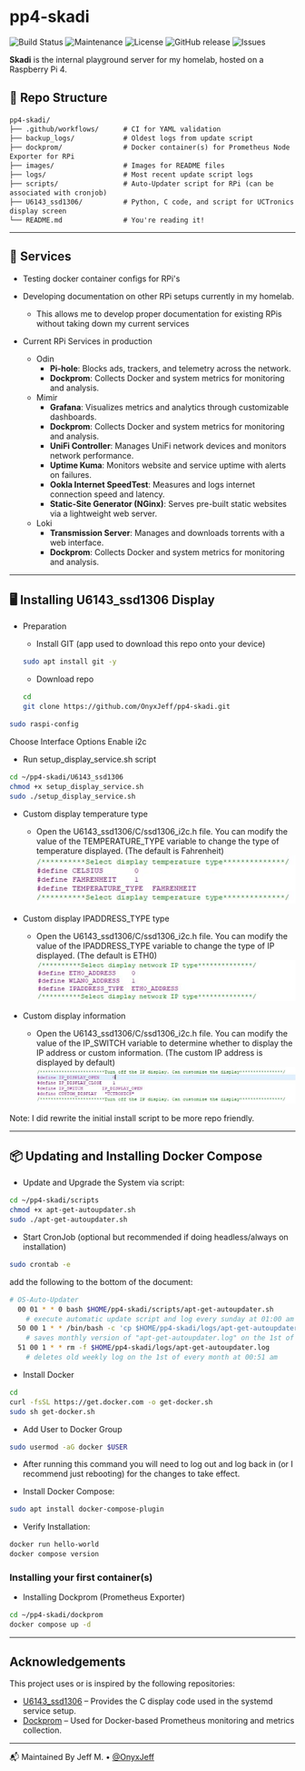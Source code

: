 # pp4-skadi

![Build Status](https://github.com/OnyxJeff/pp4-skadi/actions/workflows/build.yml/badge.svg)
![Maintenance](https://img.shields.io/maintenance/yes/2025.svg)
![License](https://img.shields.io/badge/license-MIT-green.svg)
![GitHub release](https://img.shields.io/github/v/release/OnyxJeff/pp4-skadi)
![Issues](https://img.shields.io/github/issues/OnyxJeff/pp4-skadi)

**Skadi** is the internal playground server for my homelab, hosted on a Raspberry Pi 4.

## 📁 Repo Structure

```text
pp4-skadi/
├── .github/workflows/      # CI for YAML validation
├── backup_logs/            # Oldest logs from update script
├── dockprom/               # Docker container(s) for Prometheus Node Exporter for RPi
├── images/                 # Images for README files
├── logs/                   # Most recent update script logs
├── scripts/                # Auto-Updater script for RPi (can be associated with cronjob)
├── U6143_ssd1306/          # Python, C code, and script for UCTronics display screen
└── README.md               # You're reading it!
```

---

## 🧰 Services
- Testing docker container configs for RPi's

- Developing documentation on other RPi setups currently in my homelab.
  - This allows me to develop proper documentation for existing RPis without taking down my current services

- Current RPi Services in production
  - Odin
    - **Pi-hole**: Blocks ads, trackers, and telemetry across the network.
    - **Dockprom**: Collects Docker and system metrics for monitoring and analysis.
  - Mimir
    - **Grafana**: Visualizes metrics and analytics through customizable dashboards.
    - **Dockprom**: Collects Docker and system metrics for monitoring and analysis.
    - **UniFi Controller**: Manages UniFi network devices and monitors network performance.
    - **Uptime Kuma**: Monitors website and service uptime with alerts on failures.
    - **Ookla Internet SpeedTest**: Measures and logs internet connection speed and latency.
    - **Static-Site Generator (NGinx)**: Serves pre-built static websites via a lightweight web server.
  - Loki
    - **Transmission Server**: Manages and downloads torrents with a web interface.
    - **Dockprom**: Collects Docker and system metrics for monitoring and analysis.

---

## 🖥️ Installing U6143_ssd1306 Display

- Preparation

  - Install GIT (app used to download this repo onto your device)
  ```bash
  sudo apt install git -y
  ```

  - Download repo
  ```bash
  cd
  git clone https://github.com/OnyxJeff/pp4-skadi.git
  ```

```bash
sudo raspi-config
```
Choose Interface Options Enable i2c

- Run setup_display_service.sh script
```bash
cd ~/pp4-skadi/U6143_ssd1306
chmod +x setup_display_service.sh
sudo ./setup_display_service.sh
```

- Custom display temperature type
  - Open the U6143_ssd1306/C/ssd1306_i2c.h file. You can modify the value of the TEMPERATURE_TYPE variable to change the type of temperature displayed. (The default is Fahrenheit)
  ![Select Temperature](images/select_temperature.jpg)

- Custom display IPADDRESS_TYPE type
  - Open the U6143_ssd1306/C/ssd1306_i2c.h file. You can modify the value of the IPADDRESS_TYPE variable to change the type of IP displayed. (The default is ETH0)
  ![Select IP](images/select_ip.jpg)

- Custom display information
  - Open the U6143_ssd1306/C/ssd1306_i2c.h file. You can modify the value of the IP_SWITCH variable to determine whether to display the IP address or custom information. (The custom IP address is displayed by default)
  ![Custom Display](images/custom_display.jpg)

Note: I did rewrite the initial install script to be more repo friendly.

---

## 📦 Updating and Installing Docker Compose

- Update and Upgrade the System via script:
```bash
cd ~/pp4-skadi/scripts
chmod +x apt-get-autoupdater.sh
sudo ./apt-get-autoupdater.sh
```

- Start CronJob (optional but recommended if doing headless/always on installation)
```bash
sudo crontab -e
```

add the following to the bottom of the document:
```bash
# OS-Auto-Updater
  00 01 * * 0 bash $HOME/pp4-skadi/scripts/apt-get-autoupdater.sh
    # execute automatic update script and log every sunday at 01:00 am
  50 00 1 * * /bin/bash -c 'cp $HOME/pp4-skadi/logs/apt-get-autoupdater.log $HOME/pp4-skadi/backup_logs/apt-get-autoupdater-$(date +\%Y\%m\%d).log'
    # saves monthly version of "apt-get-autoupdater.log" on the 1st of every month at 00:50 am
  51 00 1 * * rm -f $HOME/pp4-skadi/logs/apt-get-autoupdater.log
    # deletes old weekly log on the 1st of every month at 00:51 am
```

- Install Docker
```bash
cd
curl -fsSL https://get.docker.com -o get-docker.sh
sudo sh get-docker.sh
```

- Add User to Docker Group
```bash
sudo usermod -aG docker $USER
```

  - After running this command you will need to log out and log back in (or I recommend just rebooting) for the changes to take effect.

- Install Docker Compose:
```bash
sudo apt install docker-compose-plugin
```

- Verify Installation:
```bash
docker run hello-world
docker compose version
```

### Installing your first container(s)

- Installing Dockprom (Prometheus Exporter)
```bash
cd ~/pp4-skadi/dockprom
docker compose up -d
```

---

## Acknowledgements

This project uses or is inspired by the following repositories:

- [U6143_ssd1306](https://github.com/UCTRONICS/U6143_ssd1306) – Provides the C display code used in the systemd service setup.
- [Dockprom](https://github.com/stefanprodan/dockprom) – Used for Docker-based Prometheus monitoring and metrics collection.

---

📬 Maintained By
Jeff M. • [@OnyxJeff](https://www.github.com/onyxjeff)